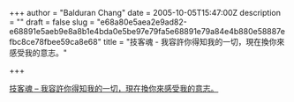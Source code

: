 +++
author = "Balduran Chang"
date = 2005-10-05T15:47:00Z
description = ""
draft = false
slug = "e68a80e5aea2e9ad82-e68891e5aeb9e8a8b1e4bda0e5be97e79fa5e68891e79a84e4b880e58887efbc8ce78fbee59ca8e68"
title = "技客魂 - 我容許你得知我的一切，現在換你來感受我的意志。"

+++


[技客魂 – 我容許你得知我的一切，現在換你來感受我的意志。](http://geeksoul.org/index.php?pl=15)

